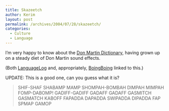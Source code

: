```yaml
---
title: Skazeetch
author: Kerim
layout: post
permalink: /archives/2004/07/28/skazeetch/
categories:
  - Culture
  - Language
---
```

I&#8217;m very happy to know about the <a href="http://www.collectmad.com/madcoversite/dmd-alphabetical.html" onclick="_gaq.push(['_trackEvent', 'outbound-article', 'http://www.collectmad.com/madcoversite/dmd-alphabetical.html', 'Don Martin Dictionary']);" >Don Martin Dictionary</a>, having grown up on a steady diet of Don Martin sound effects.

(Both <a href="http://itre.cis.upenn.edu/~myl/languagelog/archives/001279.html" onclick="_gaq.push(['_trackEvent', 'outbound-article', 'http://itre.cis.upenn.edu/~myl/languagelog/archives/001279.html', 'LanguageLog']);" >LanguageLog</a> and, appropriately, <a href="http://www.boingboing.net/2004/07/28/don_martin_mad_toons.html" onclick="_gaq.push(['_trackEvent', 'outbound-article', 'http://www.boingboing.net/2004/07/28/don_martin_mad_toons.html', 'BoingBoing']);" >BoingBoing</a> linked to this.)

UPDATE: This is a good one, can you guess what it is?

> SHIF-SHAF SHABAMP MAMP SHOMPAH-BOMBAH DIMPAH MIMPAH FOMP-DABOMP! GADIFF-GADIFF GADAFF GADAFF GASMITCH GASMATCH KABOFF FAPADDA DAPADDA SWIPADDA DIPADDA FAP SPMAP GAMOP

